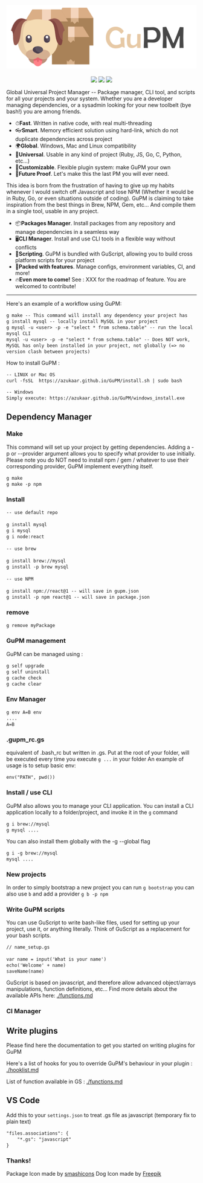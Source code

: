![dog](./banner.png)
---
<p align="center">
<img src="https://img.shields.io/badge/Platform-Windows%20%7C%20Linux%20%7C%20MacOS-pink.svg?style=for-the-badge">
<img src="https://img.shields.io/badge/CircleCI-Passing-green.svg?style=for-the-badge">
<img src="https://img.shields.io/badge/GoLang-1.12.5-blue.svg?style=for-the-badge">
</p>
Global Universal Project Manager -- Package manager, CLI tool, and scripts for all your projects and your system. Whether you are a developer managing dependencies, or a sysadmin looking for your new toolbelt (bye bash!) you are among friends.

 * ⏱**Fast**. Written in native code, with real multi-threading
 * 👓**Smart**. Memory efficient solution using hard-link, which do not duplicate dependencies across project
 * 🌍**Global**. Windows, Mac and Linux compatibility
 * 🌈**Universal**. Usable in any kind of project (Ruby, JS, Go, C, Python, etc...)
 * 👗**Customizable**. Flexible plugin system: make GuPM your own
 * 👝**Future Proof**. Let's make this the last PM you will ever need.

This idea is born from the frustration of having to give up my habits whenever I would switch off Javascript and lose NPM (Whether it would be in Ruby, Go, or even situations outside of coding). GuPM is claiming to take inspiration from the best things in Brew, NPM, Gem, etc... And compile them in a single tool, usable in any project.

 * 📦**Packages Manager**. Install packages from any repository and manage dependencies in a seamless way
 * 🖥**CLI Manager**. Install and use CLI tools in a flexible way without conflicts
 * 🚏**Scripting**. GuPM is bundled with GuScript, allowing you to build cross platform scripts for your project
 * 🐙**Packed with features**. Manage configs, environment variables, CI, and more!
 * 🔥**Even more to come!** See : XXX for the roadmap of feature. You are welcomed to contribute!

---

Here's an example of a workflow using GuPM:

```
g make -- This command will install any dependency your project has
g install mysql -- locally install MySQL in your project
g mysql -u <user> -p -e "select * from schema.table" -- run the local mysql CLI
mysql -u <user> -p -e "select * from schema.table" -- Does NOT work, MySQL has only been installed in your project, not globally (=> no version clash between projects)
```

How to install GuPM : 

```
-- LINUX or Mac OS
curl -fsSL  https://azukaar.github.io/GuPM/install.sh | sudo bash 
```

```
-- Windows
Simply execute: https://azukaar.github.io/GuPM/windows_install.exe
```

## Dependency Manager

### Make

This command will set up your project by getting dependencies. Adding a -p or --provider argument allows you to specify what provider to use initially.
Please note you do NOT need to install npm / gem / whatever to use their corresponding provider, GuPM implement everything itself.

```
g make
g make -p npm
```

### Install

```
-- use default repo

g install mysql
g i mysql
g i node:react

-- use brew

g install brew://mysql
g install -p brew mysql

-- use NPM

g install npm://react@1 -- will save in gupm.json
g install -p npm react@1 -- will save in package.json
```

### remove

```
g remove myPackage
```

### GuPM management

GuPM can be managed using :

```
g self upgrade
g self uninstall
g cache check
g cache clear
```


### Env Manager

```
g env A=B env
....
A=B
```

### .gupm_rc.gs

equivalent of .bash_rc but written in .gs.
Put at the root of your folder, will be executed every time you execute `g ...` in your folder
An example of usage is to setup basic env:

```
env("PATH", pwd())
```

### Install / use CLI

GuPM also allows you to manage your CLI application.
You can install a CLI application locally to a folder/project, and invoke it in the `g` command

```
g i brew://mysql
g mysql ....
```

You can also install them globally with the -g --global flag

```
g i -g brew://mysql
mysql ....
```

### New projects

In order to simply bootstrap a new project you can run `g bootstrap` you can also use `b` and add a provider `g b -p npm`

### Write GuPM scripts

You can use GuScript to write bash-like files, used for setting up your project, use it, or anything literally.
Think of GuScript as a replacement for your bash scripts.

```
// name_setup.gs

var name = input('What is your name')
echo('Welcome' + name)
saveName(name)
```

GuScript is based on javascript, and therefore allow advanced object/arrays manipulations, function definitions, etc...
Find more details about the available APIs here: [./functions.md](Functions)

### CI Manager

## Write plugins

Please find here the documentation to get you started on writing plugins for GuPM

Here's a list of hooks for you to override GuPM's behaviour in your plugin : [./hooklist.md](Hooklist)

List of function available in GS : [./functions.md](Functions)

## VS Code 

Add this to your `settings.json` to treat .gs file as javascript (temporary fix to plain text)

```
"files.associations": {
    "*.gs": "javascript"
}
```

### Thanks!
Package Icon made by [smashicons](https://www.smashicons.com/)
Dog Icon made by [Freepik](https://www.freepik.com/)